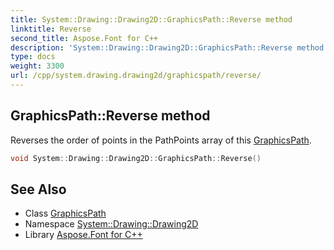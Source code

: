```yaml
---
title: System::Drawing::Drawing2D::GraphicsPath::Reverse method
linktitle: Reverse
second_title: Aspose.Font for C++
description: 'System::Drawing::Drawing2D::GraphicsPath::Reverse method. Reverses the order of points in the PathPoints array of this GraphicsPath in C++.'
type: docs
weight: 3300
url: /cpp/system.drawing.drawing2d/graphicspath/reverse/
---
```

## GraphicsPath::Reverse method


Reverses the order of points in the PathPoints array of this [GraphicsPath](../).

```cpp
void System::Drawing::Drawing2D::GraphicsPath::Reverse()
```

## See Also

* Class [GraphicsPath](../)
* Namespace [System::Drawing::Drawing2D](../../)
* Library [Aspose.Font for C++](../../../)
